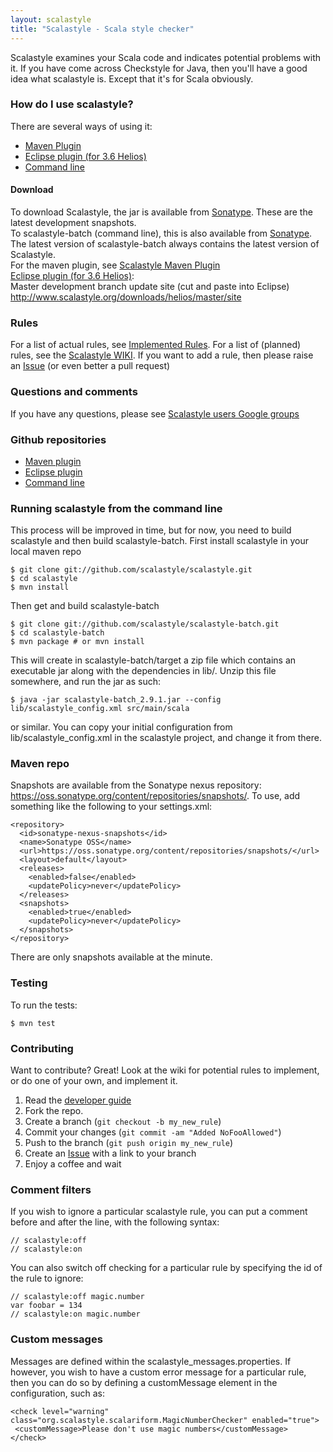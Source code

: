```yaml
---
layout: scalastyle
title: "Scalastyle - Scala style checker"
---
```


Scalastyle examines your Scala code and indicates potential problems with it. If you have come across Checkstyle for Java,
then you'll have a good idea what scalastyle is. Except that it's for Scala obviously.

### How do I use scalastyle?

There are several ways of using it:

 * [Maven Plugin](maven.html)
 * [Eclipse plugin (for 3.6 Helios)](eclipse-index.html)
 * [Command line](https://github.com/scalastyle/scalastyle-batch)

#### Download

To download Scalastyle, the jar is available from [Sonatype](https://oss.sonatype.org/content/repositories/snapshots/org/scalastyle/scalastyle_2.9.1/0.1.0-SNAPSHOT/). These are the latest development snapshots.
<br/>
To scalastyle-batch (command line), this is also available from [Sonatype](https://oss.sonatype.org/content/repositories/snapshots/org/scalastyle/scalastyle-batch_2.9.1/0.1.0-SNAPSHOT/). The latest version
of scalastyle-batch always contains the latest version of Scalastyle.
<br/>
For the maven plugin, see [Scalastyle Maven Plugin](maven.html)
<br/>
[Eclipse plugin (for 3.6 Helios)](eclipse-index.html): <br/>Master development branch update site (cut and paste into Eclipse) <a href="http://www.scalastyle.org/downloads/helios/master/site">http://www.scalastyle.org/downloads/helios/master/site</a>

### Rules

For a list of actual rules, see [Implemented Rules](rules.html).
For a list of (planned) rules, see the [Scalastyle WIKI](https://github.com/scalastyle/scalastyle/wiki).
If you want to add a rule, then please raise an [Issue](https://github.com/scalastyle/scalastyle/issues) (or even better a pull request)

### Questions and comments
If you have any questions, please see [Scalastyle users Google groups](https://groups.google.com/forum/#!forum/scalastyle-users)

### Github repositories

 * [Maven plugin](https://github.com/scalastyle/scalastyle-maven-plugin)
 * [Eclipse plugin](https://github.com/scalastyle/scalastyle-plugin)
 * [Command line](https://github.com/scalastyle/scalastyle-batch)

### Running scalastyle from the command line

This process will be improved in time, but for now, you need to build scalastyle and then build scalastyle-batch. First install scalastyle in your local maven repo

    $ git clone git://github.com/scalastyle/scalastyle.git
    $ cd scalastyle
    $ mvn install

Then get and build scalastyle-batch

    $ git clone git://github.com/scalastyle/scalastyle-batch.git
    $ cd scalastyle-batch
    $ mvn package # or mvn install

This will create in scalastyle-batch/target a zip file which contains an executable jar along with the dependencies in lib/. Unzip this file somewhere, and run the jar as such:

    $ java -jar scalastyle-batch_2.9.1.jar --config lib/scalastyle_config.xml src/main/scala

or similar. You can copy your initial configuration from lib/scalastyle_config.xml in the scalastyle project, and change it from there.

### Maven repo

Snapshots are available from the Sonatype nexus repository: https://oss.sonatype.org/content/repositories/snapshots/.
To use, add something like the following to your settings.xml:

    <repository>
      <id>sonatype-nexus-snapshots</id>
      <name>Sonatype OSS</name>
      <url>https://oss.sonatype.org/content/repositories/snapshots/</url>
      <layout>default</layout>
      <releases>
        <enabled>false</enabled>
        <updatePolicy>never</updatePolicy>
      </releases>
      <snapshots>
        <enabled>true</enabled>
        <updatePolicy>never</updatePolicy>
      </snapshots>
    </repository>

There are only snapshots available at the minute.

### Testing

To run the tests:

    $ mvn test

### Contributing

Want to contribute? Great! Look at the wiki for potential rules to implement, or do one of your own, and implement it.

1. Read the [developer guide](https://github.com/scalastyle/scalastyle/wiki/developer-guide)
2. Fork the repo.
3. Create a branch (`git checkout -b my_new_rule`)
4. Commit your changes (`git commit -am "Added NoFooAllowed"`)
5. Push to the branch (`git push origin my_new_rule`)
6. Create an [Issue](https://github.com/scalastyle/scalastyle/issues) with a link to your branch
7. Enjoy a coffee and wait

### Comment filters

If you wish to ignore a particular scalastyle rule, you can put a comment before and after the line, with the following syntax:

    // scalastyle:off
    // scalastyle:on

You can also switch off checking for a particular rule by specifying the id of the rule to ignore:

    // scalastyle:off magic.number
    var foobar = 134
    // scalastyle:on magic.number

### Custom messages

Messages are defined within the scalastyle_messages.properties. If however, you wish to have a custom error message for a particular rule, then
you can do so by defining a customMessage element in the configuration, such as:

    <check level="warning" class="org.scalastyle.scalariform.MagicNumberChecker" enabled="true">
     <customMessage>Please don't use magic numbers</customMessage>
    </check>
